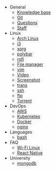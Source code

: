 * General
  * [Knowledge base](knowledge/general/knowledge-base.md)
  * [Git](knowledge/general/git.md)
  * [Questions](knowledge/general/questions.md)
  * [Staff](knowledge/general/staff.md)
* Linux 
  * [Arch Linux](knowledge/linux/arch-linux.md)
  * [i3](knowledge/linux/i3.md)
  * [xorg](knowledge/linux/xorg.md)
  * [polybar](knowledge/linux/polybar.md)
  * [rofi](knowledge/linux/rofi.md)
  * [File manager](knowledge/linux/file-manager.md)
  * [vim](knowledge/linux/vim.md)
  * [Video](knowledge/linux/video.md)
  * [Screenshot](knowledge/linux/screenshot.md)
  * [trans](knowledge/linux/trans.md)
  * [ssh](knowledge/linux/ssh.md)
  * [ftp](knowledge/linux/ftp.md)
  * [Torrent](knowledge/linux/torrent.md)
* DevOps
  * [AWS](knowledge/devops/aws.md)
  * [Kubernetes](knowledge/devops/kubernetes.md)
  * [Docker](knowledge/devops/docker.md)
  * [nginx](knowledge/devops/nginx.md)
* Languages
  * [bash](knowledge/languages/bash.md)
* FAQ
  * [Wi-Fi Linux](knowledge/faq/wi-fi_linux.md)
  * [React Native](knowledge/faq/react-native.md)
* University
  * [mongodb](knowledge/university/mongodb.md)
 
